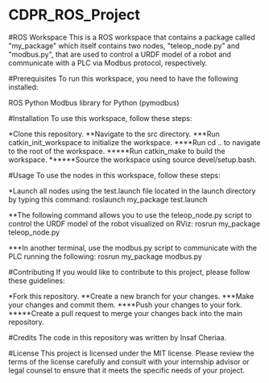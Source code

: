 # CDPR_ROS_Project

#ROS Workspace
This is a ROS workspace that contains a package called "my_package" which itself contains two nodes, "teleop_node.py" and "modbus.py", 
that are used to control a URDF model of a robot and communicate with a PLC via Modbus protocol, respectively.

#Prerequisites
To run this workspace, you need to have the following installed:

ROS
Python
Modbus library for Python (pymodbus)

#Installation
To use this workspace, follow these steps:

*Clone this repository.
**Navigate to the src directory.
***Run catkin_init_workspace to initialize the workspace.
****Run cd .. to navigate to the root of the workspace.
*****Run catkin_make to build the workspace.
******Source the workspace using source devel/setup.bash.

#Usage
To use the nodes in this workspace, follow these steps:

*Launch all nodes using the test.launch file located in the launch directory by typing this command:
roslaunch my_package test.launch

**The following command allows you to use the teleop_node.py script to control the URDF model of the robot visualized on RViz:
rosrun my_package teleop_node.py

***In another terminal, use the modbus.py script to communicate with the PLC running the following:
rosrun my_package modbus.py

#Contributing
If you would like to contribute to this project, please follow these guidelines:

*Fork this repository.
**Create a new branch for your changes.
***Make your changes and commit them.
****Push your changes to your fork.
*****Create a pull request to merge your changes back into the main repository.

#Credits
The code in this repository was written by Insaf Cheriaa.

#License
This project is licensed under the MIT license. 
Please review the terms of the license carefully and consult with your internship advisor or legal counsel to ensure that it meets the specific needs of your project.
